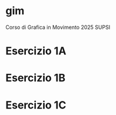 # gim
Corso di Grafica in Movimento 2025 SUPSI

# Esercizio 1A






# Esercizio 1B






# Esercizio 1C